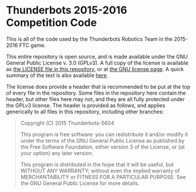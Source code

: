 # Thunderbots 2015-2016 Competition Code

This is all of the code used by the Thunderbots Robotics Team in the 2015-2016 FTC game.

This entire repository is open source, and is made available under the GNU General Public License v. 3.0 (GPLv3). A full copy of the license is available as [the LICENSE file in this repository](LICENSE), or at [the GNU license page](http://www.gnu.org/licenses/gpl.txt). A quick summary of the text is also available [here](https://tldrlegal.com/license/gnu-general-public-license-v3-%28gpl-3%29). 

The license does provide a header that is recommended to be put at the top of every file in the repository. Some files in the repository here contain the header, but other files here may not, and they are all fully protected under the GPLv3 license. The header is provided as follows, and applies generically to all files in this repository, including other branches:

> Copyright (C) 2015 Thunderbots-5604
> 
> This program is free software: you can redistribute it and/or modify
> it under the terms of the GNU General Public License as published by
> the Free Software Foundation, either version 3 of the License, or
> (at your option) any later version.
> 
> This program is distributed in the hope that it will be useful,
> but WITHOUT ANY WARRANTY; without even the implied warranty of
> MERCHANTABILITY or FITNESS FOR A PARTICULAR PURPOSE.  See the
> GNU General Public License for more details.
